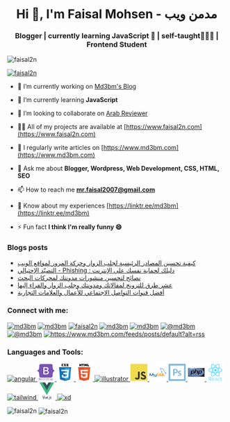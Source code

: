 <h1 align="center">Hi 👋, I'm Faisal Mohsen - مدمن ويب</h1>
<h3 align="center">Blogger | currently learning JavaScript 💙 | self-taught👩🏻‍💻 | Frontend Student</h3>

<p align="left"> <img src="https://komarev.com/ghpvc/?username=faisal2n&label=Profile%20views&color=0e75b6&style=flat" alt="faisal2n" /> </p>

<p align="left"> <a href="https://twitter.com/faisal2n" target="blank"><img src="https://img.shields.io/twitter/follow/faisal2n?logo=twitter&style=for-the-badge" alt="faisal2n" /></a> </p>

- 🔭 I’m currently working on [Md3bm's Blog](https://www.md3bm.com)

- 🌱 I’m currently learning **JavaScript**

- 👯 I’m looking to collaborate on [Arab Reviewer](https://www.arab-reviewer.com/)

- 👨‍💻 All of my projects are available at [https://www.faisal2n.com](https://www.faisal2n.com)

- 📝 I regularly write articles on [https://www.md3bm.com](https://www.md3bm.com)

- 💬 Ask me about **Blogger, Wordpress, Web Development, CSS, HTML, SEO**

- 📫 How to reach me **mr.faisal2007@gmail.com**

- 📄 Know about my experiences [https://linktr.ee/md3bm](https://linktr.ee/md3bm)

- ⚡ Fun fact **I think I'm really funny  😄**

### Blogs posts
<!-- BLOG-POST-LIST:START -->
- [كيفية تحسين المصادر الرئيسية لجلب الزوار وحركة المرور لمواقع الويب](https://www.md3bm.com/2022/08/how-to-maximize-the-website-traffic-sources.html)
- [التصيّد الإحتيالي - Phishing : دليلك لحماية نفسك على الإنترنت](https://www.md3bm.com/2022/07/protect-yourself-from-phishing.html)
- [نصائح لتحسين منشورات مدونتك لمحركات البحث](https://www.md3bm.com/2022/07/optimizing-your-blog-posts-for-search-engines.html)
- [عشر طرق للترويج لمقالاتك ومدونتك وجلب الزوار والقراء إليها](https://www.md3bm.com/2022/07/10-ways-to-share-your-blog-online.html)
- [أفضل قنوات التواصل الاجتماعي للأعمال والعلامات التجارية](https://www.md3bm.com/2022/07/best-social-media-channels-for-business.html)
<!-- BLOG-POST-LIST:END -->

<h3 align="left">Connect with me:</h3>
<p align="left">
<a href="https://codepen.io/md3bm" target="blank"><img align="center" src="https://raw.githubusercontent.com/rahuldkjain/github-profile-readme-generator/master/src/images/icons/Social/codepen.svg" alt="md3bm" height="30" width="40" /></a>
<a href="https://dev.to/md3bm" target="blank"><img align="center" src="https://raw.githubusercontent.com/rahuldkjain/github-profile-readme-generator/master/src/images/icons/Social/devto.svg" alt="md3bm" height="30" width="40" /></a>
<a href="https://twitter.com/faisal2n" target="blank"><img align="center" src="https://raw.githubusercontent.com/rahuldkjain/github-profile-readme-generator/master/src/images/icons/Social/twitter.svg" alt="faisal2n" height="30" width="40" /></a>
<a href="https://linkedin.com/in/md3bm" target="blank"><img align="center" src="https://raw.githubusercontent.com/rahuldkjain/github-profile-readme-generator/master/src/images/icons/Social/linked-in-alt.svg" alt="md3bm" height="30" width="40" /></a>
<a href="https://fb.com/md3bm" target="blank"><img align="center" src="https://raw.githubusercontent.com/rahuldkjain/github-profile-readme-generator/master/src/images/icons/Social/facebook.svg" alt="md3bm" height="30" width="40" /></a>
<a href="https://hashnode.com/@md3bm" target="blank"><img align="center" src="https://raw.githubusercontent.com/rahuldkjain/github-profile-readme-generator/master/src/images/icons/Social/hashnode.svg" alt="@md3bm" height="30" width="40" /></a>
<a href="https://medium.com/@md3bm" target="blank"><img align="center" src="https://raw.githubusercontent.com/rahuldkjain/github-profile-readme-generator/master/src/images/icons/Social/medium.svg" alt="@md3bm" height="30" width="40" /></a>
<a href="/https://www.md3bm.com/feeds/posts/default?alt=rss" target="blank"><img align="center" src="https://raw.githubusercontent.com/rahuldkjain/github-profile-readme-generator/master/src/images/icons/Social/rss.svg" alt="https://www.md3bm.com/feeds/posts/default?alt=rss" height="30" width="40" /></a>
</p>

<h3 align="left">Languages and Tools:</h3>
<p align="left"> <a href="https://angular.io" target="_blank" rel="noreferrer"> <img src="https://angular.io/assets/images/logos/angular/angular.svg" alt="angular" width="40" height="40"/> </a> <a href="https://getbootstrap.com" target="_blank" rel="noreferrer"> <img src="https://raw.githubusercontent.com/devicons/devicon/master/icons/bootstrap/bootstrap-plain-wordmark.svg" alt="bootstrap" width="40" height="40"/> </a> <a href="https://www.w3schools.com/css/" target="_blank" rel="noreferrer"> <img src="https://raw.githubusercontent.com/devicons/devicon/master/icons/css3/css3-original-wordmark.svg" alt="css3" width="40" height="40"/> </a> <a href="https://www.w3.org/html/" target="_blank" rel="noreferrer"> <img src="https://raw.githubusercontent.com/devicons/devicon/master/icons/html5/html5-original-wordmark.svg" alt="html5" width="40" height="40"/> </a> <a href="https://www.adobe.com/in/products/illustrator.html" target="_blank" rel="noreferrer"> <img src="https://www.vectorlogo.zone/logos/adobe_illustrator/adobe_illustrator-icon.svg" alt="illustrator" width="40" height="40"/> </a> <a href="https://developer.mozilla.org/en-US/docs/Web/JavaScript" target="_blank" rel="noreferrer"> <img src="https://raw.githubusercontent.com/devicons/devicon/master/icons/javascript/javascript-original.svg" alt="javascript" width="40" height="40"/> </a> <a href="https://www.mysql.com/" target="_blank" rel="noreferrer"> <img src="https://raw.githubusercontent.com/devicons/devicon/master/icons/mysql/mysql-original-wordmark.svg" alt="mysql" width="40" height="40"/> </a> <a href="https://www.photoshop.com/en" target="_blank" rel="noreferrer"> <img src="https://raw.githubusercontent.com/devicons/devicon/master/icons/photoshop/photoshop-line.svg" alt="photoshop" width="40" height="40"/> </a> <a href="https://www.php.net" target="_blank" rel="noreferrer"> <img src="https://raw.githubusercontent.com/devicons/devicon/master/icons/php/php-original.svg" alt="php" width="40" height="40"/> </a> <a href="https://reactjs.org/" target="_blank" rel="noreferrer"> <img src="https://raw.githubusercontent.com/devicons/devicon/master/icons/react/react-original-wordmark.svg" alt="react" width="40" height="40"/> </a> <a href="https://tailwindcss.com/" target="_blank" rel="noreferrer"> <img src="https://www.vectorlogo.zone/logos/tailwindcss/tailwindcss-icon.svg" alt="tailwind" width="40" height="40"/> </a> <a href="https://vuejs.org/" target="_blank" rel="noreferrer"> <img src="https://raw.githubusercontent.com/devicons/devicon/master/icons/vuejs/vuejs-original-wordmark.svg" alt="vuejs" width="40" height="40"/> </a> <a href="https://www.adobe.com/products/xd.html" target="_blank" rel="noreferrer"> <img src="https://cdn.worldvectorlogo.com/logos/adobe-xd.svg" alt="xd" width="40" height="40"/> </a> </p>

<p><img align="left" src="https://github-readme-stats.vercel.app/api/top-langs?username=faisal2n&show_icons=true&locale=en&layout=compact" alt="faisal2n" /></p>

<p>&nbsp;<img align="center" src="https://github-readme-stats.vercel.app/api?username=faisal2n&show_icons=true&locale=en" alt="faisal2n" /></p>

<!--
**faisal2n/faisal2n** is a ✨ _special_ ✨ repository because its `README.md` (this file) appears on your GitHub profile.
-->

